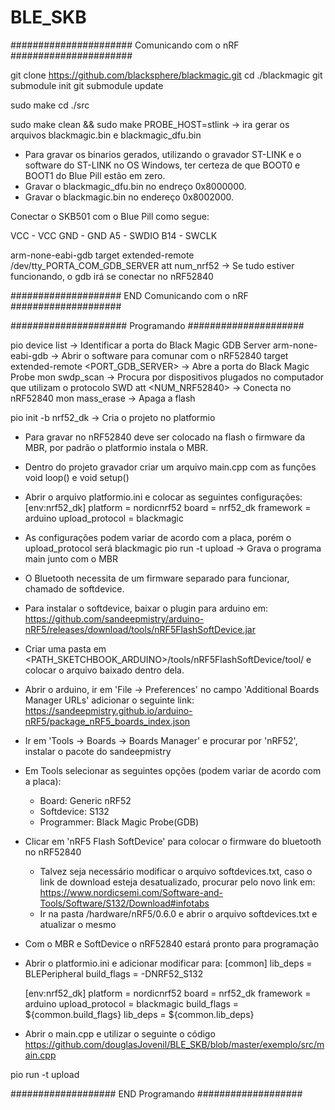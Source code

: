 # BLE_SKB

###################### Comunicando com o nRF ######################

git clone https://github.com/blacksphere/blackmagic.git
cd ./blackmagic
git submodule init
git submodule update

sudo make
cd ./src

sudo make clean && sudo make PROBE_HOST=stlink -> ira gerar os arquivos blackmagic.bin e blackmagic_dfu.bin

* Para gravar os binarios gerados, utilizando o gravador ST-LINK e o software do ST-LINK no OS Windows, ter certeza de que BOOT0 e BOOT1 do Blue Pill estão em zero.
* Gravar o blackmagic_dfu.bin no endreço 0x8000000.
* Gravar o blackmagic.bin no endereço 0x8002000.

Conectar o SKB501 com o Blue Pill como segue:

VCC - VCC
GND - GND
A5 - SWDIO
B14 - SWCLK

arm-none-eabi-gdb
target extended-remote /dev/tty_PORTA_COM_GDB_SERVER
att num_nrf52 -> Se tudo estiver funcionando, o gdb irá se conectar no nRF52840

#################### END Comunicando com o nRF ####################

##################### Programando #####################

pio device list -> Identificar a porta do Black Magic GDB Server
arm-none-eabi-gdb -> Abrir o software para comunar com o nRF52840
target extended-remote <PORT_GDB_SERVER> -> Abre a porta do Black Magic Probe
mon swdp_scan -> Procura por dispositivos plugados no computador que utilizam o protocolo SWD
att <NUM_NRF52840> -> Conecta no nRF52840
mon mass_erase -> Apaga a flash

pio init -b nrf52_dk -> Cria o projeto no platformio
* Para gravar no nRF52840 deve ser colocado na flash o firmware da MBR, por padrão o platformio instala o MBR.
* Dentro do projeto gravador criar um arquivo main.cpp com as funções void loop() e void setup()
* Abrir o arquivo platformio.ini e colocar as seguintes configurações:
    [env:nrf52_dk]
    platform = nordicnrf52
    board = nrf52_dk
    framework = arduino
    upload_protocol = blackmagic
* As configurações podem variar de acordo com a placa, porém o upload_protocol será blackmagic
pio run -t upload -> Grava o programa main junto com o MBR

* O Bluetooth necessita de um firmware separado para funcionar, chamado de softdevice.
* Para instalar o softdevice, baixar o plugin para arduino em: https://github.com/sandeepmistry/arduino-nRF5/releases/download/tools/nRF5FlashSoftDevice.jar
* Criar uma pasta em <PATH_SKETCHBOOK_ARDUINO>/tools/nRF5FlashSoftDevice/tool/ e colocar o arquivo baixado dentro dela.
* Abrir o arduino, ir em 'File -> Preferences' no campo 'Additional Boards Manager URLs' adicionar o seguinte link: https://sandeepmistry.github.io/arduino-nRF5/package_nRF5_boards_index.json
* Ir em 'Tools -> Boards -> Boards Manager' e procurar por 'nRF52', instalar o pacote do sandeepmistry
* Em Tools selecionar as seguintes opções (podem variar de acordo com a placa):
    * Board: Generic nRF52
    * Softdevice: S132
    * Programmer: Black Magic Probe(GDB)
* Clicar em 'nRF5 Flash SoftDevice' para colocar o firmware do bluetooth no nRF52840
    * Talvez seja necessário modificar o arquivo softdevices.txt, caso o link de download esteja desatualizado, procurar pelo novo link em: https://www.nordicsemi.com/Software-and-Tools/Software/S132/Download#infotabs
    * Ir na pasta <sandeepmitry>/hardware/nRF5/0.6.0 e abrir o arquivo softdevices.txt e atualizar o mesmo
* Com o MBR e SoftDevice o nRF52840 estará pronto para programação

* Abrir o platformio.ini e adicionar modificar para:
    [common]
    lib_deps = BLEPeripheral
    build_flags = -DNRF52_S132

    [env:nrf52_dk]
    platform = nordicnrf52
    board = nrf52_dk
    framework = arduino
    upload_protocol = blackmagic
    build_flags = ${common.build_flags}
    lib_deps = ${common.lib_deps}

* Abrir o main.cpp e utilizar o seguinte o código https://github.com/douglasJovenil/BLE_SKB/blob/master/exemplo/src/main.cpp

pio run -t upload

################### END Programando ###################
